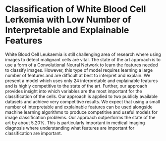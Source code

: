 # Classification of White Blood Cell Lerkemia with Low Number of Interpretable and Explainable Features
White Blood Cell Leukaemia is still challenging area of research where using images to detect malignant cells are vital.  The state of the art approach is to use a form of a Convolutional Neural Network to learn the features needed to classify images.  However, this type of model requires learning a large number of features and are difficult at best to interpret and explain.  We present a model which uses only 24 interpretable and explainable features and is highly competitive to the state of the art.  Further, our approach provides insight into which variables are the most important for the classification of the cells.  Our approach is applied to two publicly available datasets and achieve very competitive results.  We expect that using a small number of interpretable and explainable features can be used alongside machine learning algorithms to produce competitive and useful models for image classification problems.  Our approach outperforms the state of the art by about 5.20%.  This is particularly important in medical imaging diagnosis where understanding what features are important for classification are important. 
